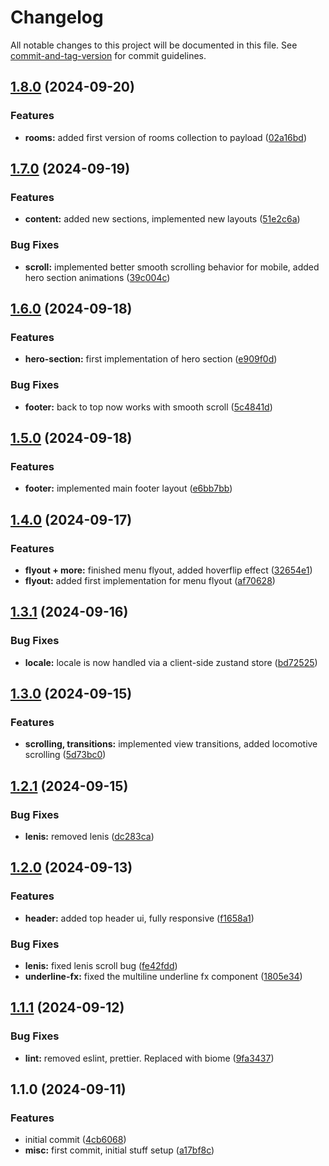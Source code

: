 # Changelog

All notable changes to this project will be documented in this file. See [commit-and-tag-version](https://github.com/absolute-version/commit-and-tag-version) for commit guidelines.

## [1.8.0](https://github.com/GeorgeCht/limni-website/compare/v1.7.0...v1.8.0) (2024-09-20)


### Features

* **rooms:** added first version of rooms collection to payload ([02a16bd](https://github.com/GeorgeCht/limni-website/commit/02a16bd1742235bb843420552cf9d94fa0e107a0))

## [1.7.0](https://github.com/GeorgeCht/limni-website/compare/v1.6.0...v1.7.0) (2024-09-19)


### Features

* **content:** added new sections, implemented new layouts ([51e2c6a](https://github.com/GeorgeCht/limni-website/commit/51e2c6a925292709d559a65c6a0599c65070b90d))


### Bug Fixes

* **scroll:** implemented better smooth scrolling behavior for mobile, added hero section animations ([39c004c](https://github.com/GeorgeCht/limni-website/commit/39c004ce7a329a47b1f86ccdb7ded583f5f4f47e))

## [1.6.0](https://github.com/GeorgeCht/limni-website/compare/v1.5.0...v1.6.0) (2024-09-18)


### Features

* **hero-section:** first implementation of hero section ([e909f0d](https://github.com/GeorgeCht/limni-website/commit/e909f0db811e6b33e7372368cb21af8bd1018201))


### Bug Fixes

* **footer:** back to top now works with smooth scroll ([5c4841d](https://github.com/GeorgeCht/limni-website/commit/5c4841dbf0c5342124628629740eb1cfcffd609d))

## [1.5.0](https://github.com/GeorgeCht/limni-website/compare/v1.4.0...v1.5.0) (2024-09-18)


### Features

* **footer:** implemented main footer layout ([e6bb7bb](https://github.com/GeorgeCht/limni-website/commit/e6bb7bb037a13f0368b8adfd783d70b93ce05b4b))

## [1.4.0](https://github.com/GeorgeCht/limni-website/compare/v1.3.1...v1.4.0) (2024-09-17)


### Features

* **flyout + more:** finished menu flyout, added hoverflip effect ([32654e1](https://github.com/GeorgeCht/limni-website/commit/32654e133212511541666e97192f4c9d55fc2a8b))
* **flyout:** added first implementation for menu flyout ([af70628](https://github.com/GeorgeCht/limni-website/commit/af70628cc661053e0c182699d6b7b60377440c9e))

## [1.3.1](https://github.com/GeorgeCht/limni-website/compare/v1.3.0...v1.3.1) (2024-09-16)


### Bug Fixes

* **locale:** locale is now handled via a client-side zustand store ([bd72525](https://github.com/GeorgeCht/limni-website/commit/bd725258da961423f8c1e9a45d9bf7f61e32f3f6))

## [1.3.0](https://github.com/GeorgeCht/limni-website/compare/v1.2.1...v1.3.0) (2024-09-15)


### Features

* **scrolling, transitions:** implemented view transitions, added locomotive scrolling ([5d73bc0](https://github.com/GeorgeCht/limni-website/commit/5d73bc03b77f707aeabaec8b3693c9ac200d9727))

## [1.2.1](https://github.com/GeorgeCht/limni-website/compare/v1.2.0...v1.2.1) (2024-09-15)


### Bug Fixes

* **lenis:** removed lenis ([dc283ca](https://github.com/GeorgeCht/limni-website/commit/dc283caac2bc8b7045cb1db094d9a9cdb31119e4))

## [1.2.0](https://github.com/GeorgeCht/limni-website/compare/v1.1.1...v1.2.0) (2024-09-13)


### Features

* **header:** added top header ui, fully responsive ([f1658a1](https://github.com/GeorgeCht/limni-website/commit/f1658a1e0349ad4594f2978fab26d7a00a163db2))


### Bug Fixes

* **lenis:** fixed lenis scroll bug ([fe42fdd](https://github.com/GeorgeCht/limni-website/commit/fe42fdd892953f420ad9d5fc6fc10908afd9ec92))
* **underline-fx:** fixed the multiline underline fx component ([1805e34](https://github.com/GeorgeCht/limni-website/commit/1805e340a1812c9985f80f7dca56a7b37fea5536))

## [1.1.1](https://github.com/GeorgeCht/limni-website/compare/v1.1.0...v1.1.1) (2024-09-12)


### Bug Fixes

* **lint:** removed eslint, prettier. Replaced with biome ([9fa3437](https://github.com/GeorgeCht/limni-website/commit/9fa3437d7658b36fca6379e39acb41dc1027e877))

## 1.1.0 (2024-09-11)


### Features

* initial commit ([4cb6068](https://github.com/GeorgeCht/limni-website/commit/4cb606858c82a7b07c564610863b7fe73e6294f9))
* **misc:** first commit, initial stuff setup ([a17bf8c](https://github.com/GeorgeCht/limni-website/commit/a17bf8c05b338701a6b439c4fd12826f6cf4ff12))
